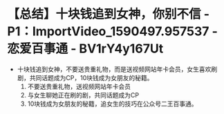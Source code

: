 # 【总结】十块钱追到女神，你别不信 - P1：ImportVideo_1590497.957537 - 恋爱百事通 - BV1rY4y167Ut

-   十块钱追到女神，不要送贵重礼物，而是送视频网站年卡会员，女生喜欢刷剧，共同话题成为CP，10块钱成为女朋友的秘籍。
    1.  不要送贵重礼物，送视频网站年卡会员
    2.  与女生聊她正在刷的剧，共同话题成为CP
    3.  10块钱成为女朋友的秘籍，追女生的技巧在公众号二王百事通。